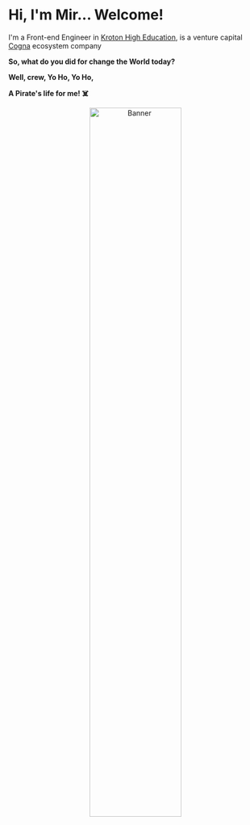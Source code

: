 # Hi, I'm Mir... Welcome!

I'm a Front-end Engineer in [Kroton High Education](http://www.kroton.com.br/), is a venture capital [Cogna](http://www.cogna.com.br/) ecosystem company

**So, what do you did for change the World today?**

**Well, crew, Yo Ho, Yo Ho,**

**A Pirate's life for me! ☠️**

<!-- Banner -->
<p align="center">
  <a id="home" target="_blank" href="https://www.instagram.com/p/BsWxosJlvF4/">
    <img alt="Banner" src="https://instagram.fcgh26-1.fna.fbcdn.net/v/t51.2885-15/e35/47690364_390825595054983_9048601238196180896_n.jpg?_nc_ht=instagram.fcgh26-1.fna.fbcdn.net&_nc_cat=103&_nc_ohc=bJCxJVxLIScAX84-TTW&oh=42efc619a556f40fe3871cb75a20cc61&oe=5F359C81" width="60%"/>
  </a>
</p>

